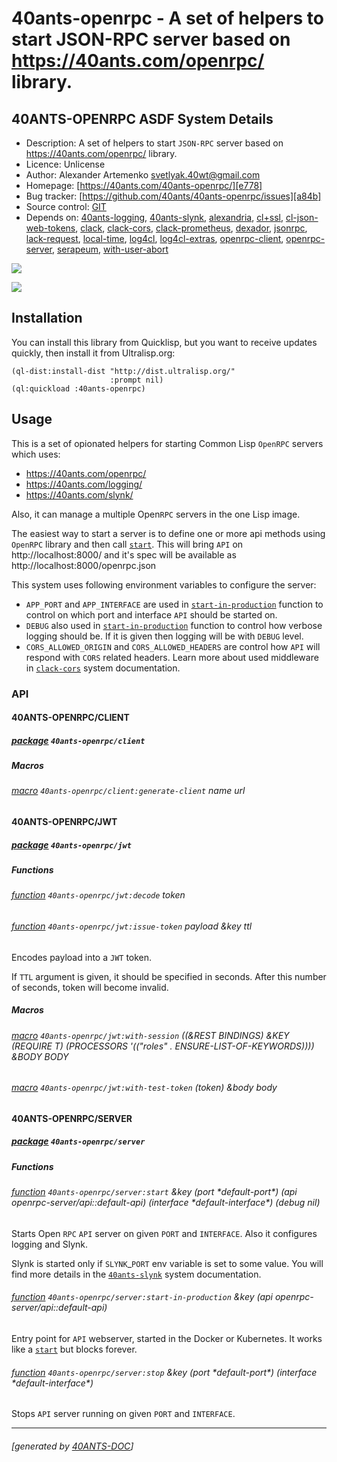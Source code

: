 <a id="x-2840ANTS-OPENRPC-DOCS-2FINDEX-3A-40README-2040ANTS-DOC-2FLOCATIVES-3ASECTION-29"></a>

# 40ants-openrpc - A set of helpers to start JSON-RPC server based on https://40ants.com/openrpc/ library.

<a id="40-ants-openrpc-asdf-system-details"></a>

## 40ANTS-OPENRPC ASDF System Details

* Description: A set of helpers to start `JSON-RPC` server based on https://40ants.com/openrpc/ library.
* Licence: Unlicense
* Author: Alexander Artemenko <svetlyak.40wt@gmail.com>
* Homepage: [https://40ants.com/40ants-openrpc/][e778]
* Bug tracker: [https://github.com/40ants/40ants-openrpc/issues][a84b]
* Source control: [GIT][8702]
* Depends on: [40ants-logging][422a], [40ants-slynk][2e1d], [alexandria][8236], [cl+ssl][fca9], [cl-json-web-tokens][674d], [clack][482d], [clack-cors][087e], [clack-prometheus][babd], [dexador][8347], [jsonrpc][a9bd], [lack-request][6a02], [local-time][46a1], [log4cl][7f8b], [log4cl-extras][691c], [openrpc-client][b8fd], [openrpc-server][c8e7], [serapeum][c41d], [with-user-abort][ad05]

[![](https://github-actions.40ants.com/40ants/40ants-openrpc/matrix.svg?only=ci.run-tests)][bc95]

![](http://quickdocs.org/badge/40ants-openrpc.svg)

<a id="x-2840ANTS-OPENRPC-DOCS-2FINDEX-3A-3A-40INSTALLATION-2040ANTS-DOC-2FLOCATIVES-3ASECTION-29"></a>

## Installation

You can install this library from Quicklisp, but you want to receive updates quickly, then install it from Ultralisp.org:

```
(ql-dist:install-dist "http://dist.ultralisp.org/"
                      :prompt nil)
(ql:quickload :40ants-openrpc)
```
<a id="x-2840ANTS-OPENRPC-DOCS-2FINDEX-3A-3A-40USAGE-2040ANTS-DOC-2FLOCATIVES-3ASECTION-29"></a>

## Usage

This is a set of opionated helpers for starting Common Lisp `OpenRPC` servers which uses:

* https://40ants.com/openrpc/
* https://40ants.com/logging/
* https://40ants.com/slynk/

Also, it can manage a multiple Open`RPC` servers in the one Lisp image.

The easiest way to start a server is to define one or more api methods using `OpenRPC` library
and then call [`start`][999c]. This will bring `API` on http://localhost:8000/ and it's spec will be available
as http://localhost:8000/openrpc.json

This system uses following environment variables to configure the server:

* `APP_PORT` and `APP_INTERFACE` are used in [`start-in-production`][e921] function to control on which port and interface
  `API` should be started on.
* `DEBUG` also used in [`start-in-production`][e921] function to control how verbose logging should be. If it is given
  then logging will be with `DEBUG` level.
* `CORS_ALLOWED_ORIGIN` and `CORS_ALLOWED_HEADERS` are control how `API` will respond with `CORS` related headers.
  Learn more about used middleware in [`clack-cors`][5314] system documentation.

<a id="x-2840ANTS-OPENRPC-DOCS-2FINDEX-3A-3A-40API-2040ANTS-DOC-2FLOCATIVES-3ASECTION-29"></a>

### API

<a id="x-2840ANTS-OPENRPC-DOCS-2FINDEX-3A-3A-4040ANTS-OPENRPC-2FCLIENT-3FPACKAGE-2040ANTS-DOC-2FLOCATIVES-3ASECTION-29"></a>

#### 40ANTS-OPENRPC/CLIENT

<a id="x-28-23A-28-2821-29-20BASE-CHAR-20-2E-20-2240ANTS-OPENRPC-2FCLIENT-22-29-20PACKAGE-29"></a>

##### [package](2ee9) `40ants-openrpc/client`

<a id="x-2840ANTS-OPENRPC-DOCS-2FINDEX-3A-3A-7C-4040ANTS-OPENRPC-2FCLIENT-3FMacros-SECTION-7C-2040ANTS-DOC-2FLOCATIVES-3ASECTION-29"></a>

##### Macros

<a id="x-2840ANTS-OPENRPC-2FCLIENT-3AGENERATE-CLIENT-20-2840ANTS-DOC-2FLOCATIVES-3AMACRO-29-29"></a>

###### [macro](3f4a) `40ants-openrpc/client:generate-client` name url

<a id="x-2840ANTS-OPENRPC-DOCS-2FINDEX-3A-3A-4040ANTS-OPENRPC-2FJWT-3FPACKAGE-2040ANTS-DOC-2FLOCATIVES-3ASECTION-29"></a>

#### 40ANTS-OPENRPC/JWT

<a id="x-28-23A-28-2818-29-20BASE-CHAR-20-2E-20-2240ANTS-OPENRPC-2FJWT-22-29-20PACKAGE-29"></a>

##### [package](51b6) `40ants-openrpc/jwt`

<a id="x-2840ANTS-OPENRPC-DOCS-2FINDEX-3A-3A-7C-4040ANTS-OPENRPC-2FJWT-3FFunctions-SECTION-7C-2040ANTS-DOC-2FLOCATIVES-3ASECTION-29"></a>

##### Functions

<a id="x-2840ANTS-OPENRPC-2FJWT-3ADECODE-20FUNCTION-29"></a>

###### [function](158d) `40ants-openrpc/jwt:decode` token

<a id="x-2840ANTS-OPENRPC-2FJWT-3AISSUE-TOKEN-20FUNCTION-29"></a>

###### [function](0c73) `40ants-openrpc/jwt:issue-token` payload &key ttl

Encodes payload into a `JWT` token.

If `TTL` argument is given, it should be specified in seconds. After this number of seconds, token will become invalid.

<a id="x-2840ANTS-OPENRPC-DOCS-2FINDEX-3A-3A-7C-4040ANTS-OPENRPC-2FJWT-3FMacros-SECTION-7C-2040ANTS-DOC-2FLOCATIVES-3ASECTION-29"></a>

##### Macros

<a id="x-2840ANTS-OPENRPC-2FJWT-3AWITH-SESSION-20-2840ANTS-DOC-2FLOCATIVES-3AMACRO-29-29"></a>

###### [macro](dce3) `40ants-openrpc/jwt:with-session` ((&REST BINDINGS) &KEY (REQUIRE T) (PROCESSORS '(("roles" . ENSURE-LIST-OF-KEYWORDS)))) &BODY BODY

<a id="x-2840ANTS-OPENRPC-2FJWT-3AWITH-TEST-TOKEN-20-2840ANTS-DOC-2FLOCATIVES-3AMACRO-29-29"></a>

###### [macro](3a89) `40ants-openrpc/jwt:with-test-token` (token) &body body

<a id="x-2840ANTS-OPENRPC-DOCS-2FINDEX-3A-3A-4040ANTS-OPENRPC-2FSERVER-3FPACKAGE-2040ANTS-DOC-2FLOCATIVES-3ASECTION-29"></a>

#### 40ANTS-OPENRPC/SERVER

<a id="x-28-23A-28-2821-29-20BASE-CHAR-20-2E-20-2240ANTS-OPENRPC-2FSERVER-22-29-20PACKAGE-29"></a>

##### [package](e3c5) `40ants-openrpc/server`

<a id="x-2840ANTS-OPENRPC-DOCS-2FINDEX-3A-3A-7C-4040ANTS-OPENRPC-2FSERVER-3FFunctions-SECTION-7C-2040ANTS-DOC-2FLOCATIVES-3ASECTION-29"></a>

##### Functions

<a id="x-2840ANTS-OPENRPC-2FSERVER-3ASTART-20FUNCTION-29"></a>

###### [function](29f1) `40ants-openrpc/server:start` &key (port \*default-port\*) (api openrpc-server/api::default-api) (interface \*default-interface\*) (debug nil)

Starts Open `RPC` `API` server on given `PORT` and `INTERFACE`.
Also it configures logging and Slynk.

Slynk is started only if `SLYNK`_`PORT` env variable is set to some value.
You will find more details in the [`40ants-slynk`][04ac] system documentation.

<a id="x-2840ANTS-OPENRPC-2FSERVER-3ASTART-IN-PRODUCTION-20FUNCTION-29"></a>

###### [function](e6dd) `40ants-openrpc/server:start-in-production` &key (api openrpc-server/api::default-api)

Entry point for `API` webserver, started in the Docker or Kubernetes.
It works like a [`start`][999c] but blocks forever.

<a id="x-2840ANTS-OPENRPC-2FSERVER-3ASTOP-20FUNCTION-29"></a>

###### [function](0a77) `40ants-openrpc/server:stop` &key (port \*default-port\*) (interface \*default-interface\*)

Stops `API` server running on given `PORT` and `INTERFACE`.


[e778]: https://40ants.com/40ants-openrpc/
[999c]: https://40ants.com/40ants-openrpc/#x-2840ANTS-OPENRPC-2FSERVER-3ASTART-20FUNCTION-29
[e921]: https://40ants.com/40ants-openrpc/#x-2840ANTS-OPENRPC-2FSERVER-3ASTART-IN-PRODUCTION-20FUNCTION-29
[5314]: https://40ants.com/clack-cors/#x-28-23A-28-2810-29-20BASE-CHAR-20-2E-20-22clack-cors-22-29-20ASDF-2FSYSTEM-3ASYSTEM-29
[04ac]: https://40ants.com/slynk/#x-28-23A-28-2812-29-20BASE-CHAR-20-2E-20-2240ants-slynk-22-29-20ASDF-2FSYSTEM-3ASYSTEM-29
[8702]: https://github.com/40ants/40ants-openrpc
[bc95]: https://github.com/40ants/40ants-openrpc/actions
[2ee9]: https://github.com/40ants/40ants-openrpc/blob/5296d105262c9c580430cbcca603726cea8b29b6/src/client.lisp#L1
[3f4a]: https://github.com/40ants/40ants-openrpc/blob/5296d105262c9c580430cbcca603726cea8b29b6/src/client.lisp#L36
[51b6]: https://github.com/40ants/40ants-openrpc/blob/5296d105262c9c580430cbcca603726cea8b29b6/src/jwt.lisp#L1
[158d]: https://github.com/40ants/40ants-openrpc/blob/5296d105262c9c580430cbcca603726cea8b29b6/src/jwt.lisp#L31
[0c73]: https://github.com/40ants/40ants-openrpc/blob/5296d105262c9c580430cbcca603726cea8b29b6/src/jwt.lisp#L35
[3a89]: https://github.com/40ants/40ants-openrpc/blob/5296d105262c9c580430cbcca603726cea8b29b6/src/jwt.lisp#L59
[dce3]: https://github.com/40ants/40ants-openrpc/blob/5296d105262c9c580430cbcca603726cea8b29b6/src/jwt.lisp#L80
[e3c5]: https://github.com/40ants/40ants-openrpc/blob/5296d105262c9c580430cbcca603726cea8b29b6/src/server.lisp#L1
[e6dd]: https://github.com/40ants/40ants-openrpc/blob/5296d105262c9c580430cbcca603726cea8b29b6/src/server.lisp#L100
[29f1]: https://github.com/40ants/40ants-openrpc/blob/5296d105262c9c580430cbcca603726cea8b29b6/src/server.lisp#L45
[0a77]: https://github.com/40ants/40ants-openrpc/blob/5296d105262c9c580430cbcca603726cea8b29b6/src/server.lisp#L90
[a84b]: https://github.com/40ants/40ants-openrpc/issues
[422a]: https://quickdocs.org/40ants-logging
[2e1d]: https://quickdocs.org/40ants-slynk
[8236]: https://quickdocs.org/alexandria
[fca9]: https://quickdocs.org/cl+ssl
[674d]: https://quickdocs.org/cl-json-web-tokens
[482d]: https://quickdocs.org/clack
[087e]: https://quickdocs.org/clack-cors
[babd]: https://quickdocs.org/clack-prometheus
[8347]: https://quickdocs.org/dexador
[a9bd]: https://quickdocs.org/jsonrpc
[6a02]: https://quickdocs.org/lack-request
[46a1]: https://quickdocs.org/local-time
[7f8b]: https://quickdocs.org/log4cl
[691c]: https://quickdocs.org/log4cl-extras
[b8fd]: https://quickdocs.org/openrpc-client
[c8e7]: https://quickdocs.org/openrpc-server
[c41d]: https://quickdocs.org/serapeum
[ad05]: https://quickdocs.org/with-user-abort

* * *
###### [generated by [40ANTS-DOC](https://40ants.com/doc/)]
